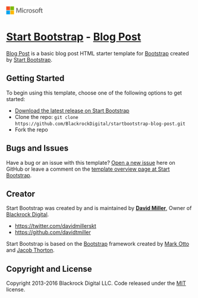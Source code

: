 ![](./media/solutions-microsoft-logo-small.png)
# [Start Bootstrap](http://startbootstrap.com/) - [Blog Post](http://startbootstrap.com/template-overviews/blog-post/)

[Blog Post](http://startbootstrap.com/template-overviews/blog-post/) is a basic blog post HTML starter template for [Bootstrap](http://getbootstrap.com/) created by [Start Bootstrap](http://startbootstrap.com/).

## Getting Started

To begin using this template, choose one of the following options to get started:
* [Download the latest release on Start Bootstrap](http://startbootstrap.com/template-overviews/blog-post/)
* Clone the repo: `git clone https://github.com/BlackrockDigital/startbootstrap-blog-post.git`
* Fork the repo

## Bugs and Issues

Have a bug or an issue with this template? [Open a new issue](https://github.com/BlackrockDigital/startbootstrap-blog-post/issues) here on GitHub or leave a comment on the [template overview page at Start Bootstrap](http://startbootstrap.com/template-overviews/blog-post/).

## Creator

Start Bootstrap was created by and is maintained by **[David Miller](http://davidmiller.io/)**, Owner of [Blackrock Digital](http://blackrockdigital.io/).

* https://twitter.com/davidmillerskt
* https://github.com/davidtmiller

Start Bootstrap is based on the [Bootstrap](http://getbootstrap.com/) framework created by [Mark Otto](https://twitter.com/mdo) and [Jacob Thorton](https://twitter.com/fat).

## Copyright and License

Copyright 2013-2016 Blackrock Digital LLC. Code released under the [MIT](https://github.com/BlackrockDigital/startbootstrap-blog-post/blob/gh-pages/LICENSE) license.